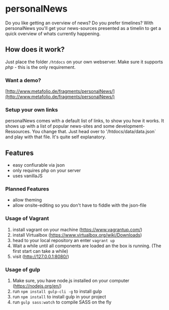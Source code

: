 # personalNews
Do you like getting an overview of news? Do you prefer timelines? With personalNews you'll get your news-sources presented as a timelin to get a quick overview of whats currently happening.

## How does it work?
Just place the folder `/htdocs` on your own webserver. Make sure it supports *php* - this is the only requirement.

### Want a demo?
[http://www.metafolio.de/fragments/personalNews/](http://www.metafolio.de/fragments/personalNews/)


### Setup your own links
personalNews comes with a default list of links, to show you how it works. It shows up with a list of popular news-sites and some development-Ressources. You change that. Just head over to '/htdocs/data/data.json` and play with that file. It's quite self explanatory.

## Features
- easy confiurable via json
- only requires php on your server
- uses vanillaJS

### Planned Features
- allow theming
- allow onsite-editing so you don't have to fiddle with the json-file

### Usage of Vagrant
1. install vagrant on your machine (https://www.vagrantup.com/)
2. install Virtualbox (https://www.virtualbox.org/wiki/Downloads)
3. head to your local repository an enter `vagrant up`
4. Wait a while until all components are loaded an the box is running. (The first start can take a while)
5. visit (http://127.0.0.1:8080/)

### Usage of gulp
1. Make sure, you have node.js installed on your computer (https://nodejs.org/en/)
2. run `npm install gulp-cli -g` to install gulp
1. run `npm install` to install gulp in your project
2. run `gulp sass:watch` to compile SASS on the fly

